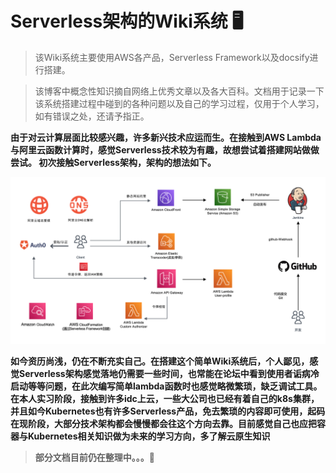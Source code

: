 # Serverless架构的Wiki系统 🖥

>该Wiki系统主要使用AWS各产品，Serverless Framework以及docsify进行搭建。

>该博客中概念性知识摘自网络上优秀文章以及各大百科。文档用于记录一下该系统搭建过程中碰到的各种问题以及自己的学习过程，仅用于个人学习，如有错误之处，还请予指正。
><!-- ![github p](_images/deploy-github-pages.png)图片测试-->

**由于对云计算层面比较感兴趣，许多新兴技术应运而生。在接触到AWS Lambda与阿里云函数计算时，感觉Serverless技术较为有趣，故想尝试着搭建网站做做尝试。
初次接触Serverless架构，架构的想法如下。**

![architect pic](client/dist/_images/serverless-architecture-version2.png)

**如今资历尚浅，仍在不断充实自己。在搭建这个简单Wiki系统后，个人鄙见，感觉Serverless架构感觉落地仍需要一些时间，也常能在论坛中看到使用者诟病冷启动等等问题，在此次编写简单lambda函数时也感觉略微繁琐，缺乏调试工具。**
**在本人实习阶段，接触到许多idc上云，一些大公司也已经有着自己的k8s集群，并且如今Kubernetes也有许多Serverless产品，免去繁琐的内容即可使用，起码在现阶段，大部分技术架构都会慢慢都会往这个方向去靠。目前感觉自己也应把容器与Kubernetes相关知识做为未来的学习方向，多了解云原生知识**

>**部分文档目前仍在整理中。。。**🐌
